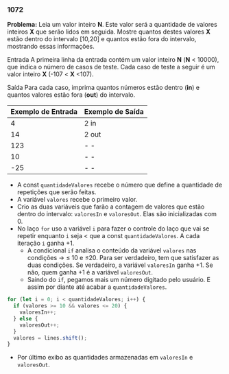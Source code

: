 ### 1072

**Problema:** Leia um valor inteiro **N**. Este valor será a quantidade de valores inteiros **X** que serão lidos em seguida. Mostre quantos destes valores **X** estão dentro do intervalo [10,20] e quantos estão fora do intervalo, mostrando essas informações.

Entrada
A primeira linha da entrada contém um valor inteiro **N** (**N** < 10000), que indica o número de casos de teste.
Cada caso de teste a seguir é um valor inteiro **X** (-107 < **X** <107). 

Saída
Para cada caso, imprima quantos números estão dentro (**in**) e quantos valores estão fora (**out**) do intervalo.

| Exemplo de Entrada | Exemplo de Saída |
| --- | --- |
| 4 | 2 in|
| 14 | 2 out |
| 123 | - - |
| 10 | - - |
| -25 | - - |

- A const `quantidadeValores` recebe o número que define a quantidade de repetições que serão feitas.
- A variável `valores` recebe o primeiro valor.
- Crio as duas variáveis que farão a contagem de valores que estão dentro do intervalo: `valoresIn` e `valoresOut`. Elas são inicializadas com 0.
- No laço `for` uso a variável `i` para fazer o controle do laço que vai se repetir enquanto `i` seja < que a const `quantidadeValores`. A cada iteração `i` ganha +1.
    - A condicional `if` analisa o conteúdo da variável `valores` nas condições → ≤ 10 e ≤20. Para ser verdadeiro, tem que satisfazer as duas condições. Se verdadeiro, a variável `valoresIn` ganha +1. Se não, quem ganha +1 é a variável `valoresOut`.
    - Saindo do `if`, pegamos mais um número digitado pelo usuário. E assim por diante até acabar a `quantidadeValores`.

```jsx
for (let i = 0; i < quantidadeValores; i++) {
  if (valores >= 10 && valores <= 20) {
    valoresIn++;
  } else {
    valoresOut++;
  }
  valores = lines.shift();
}
```

- Por último exibo as quantidades armazenadas em `valoresIn` e `valoresOut`.